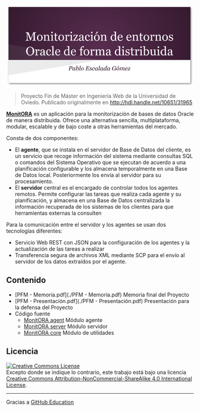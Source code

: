 
![Monitorización de entornos Oracle de forma distribuida](logo.png)

> Proyecto Fin de Máster en Ingeniería Web de la Universidad de Oviedo. Publicado originalmente en http://hdl.handle.net/10651/31965

**[MonitORA](https://github.com/diesire/monitora)** es un aplicación para la monitorización de bases de datos Oracle de manera distribuida. Ofrece una alternativa sencilla, multiplataforma, modular, escalable y de bajo coste a otras herramientas del mercado.

Consta de dos componentes:

*   El **agente**, que se instala en el servidor de Base de Datos del cliente, es un servicio que recoge información del sistema mediante consultas SQL o comandos del Sistema Operativo que se ejecutan de acuerdo a una planificación configurable y los almacena temporalmente en una Base de Datos local. Posteriormente los envía al servidor para su procesamiento.
*   El **servidor** central es el encargado de controlar todos los agentes remotos. Permite configurar las tareas que realiza cada agente y su planificación, y almacena en una Base de Datos centralizada la información recuperada de los sistemas de los clientes para que herramientas externas la consulten

Para la comunicación entre el servidor y los agentes se usan dos tecnologías diferentes:

*   Servicio Web REST con JSON para la configuración de los agentes y la actualización de las tareas a realizar
*   Transferencia segura de archivos XML mediante SCP para el envío al servidor de los datos extraídos por el agente.

## Contenido

*   [PFM - Memoria.pdf](./PFM - Memoria.pdf) Memoria final del Proyecto
*   [PFM - Presentación.pdf](./PFM - Presentación.pdf) Presentación para la defensa del Proyecto
*   Código fuente
    *   [MonitORA agent](https://github.com/diesire/monitora_ag) Módulo agente
    *   [MonitORA server](https://github.com/diesire/monitora_sv) Módulo servidor
    *   [MonitORA core](https://github.com/diesire/monitora_core) Módulo de utilidades

## Licencia

<a rel="license" href="http://creativecommons.org/licenses/by-nc-sa/4.0/"><img alt="Creative Commons License" style="border-width:0" src="https://i.creativecommons.org/l/by-nc-sa/4.0/80x15.png" /></a><br />Excepto donde se indique lo contrario, este trabajo está bajo una licencia <a rel="license" href="./LICENSE.md">Creative Commons Attribution-NonCommercial-ShareAlike 4.0 International License</a>.

----
Gracias a [GitHub Education](https://education.github.com)
